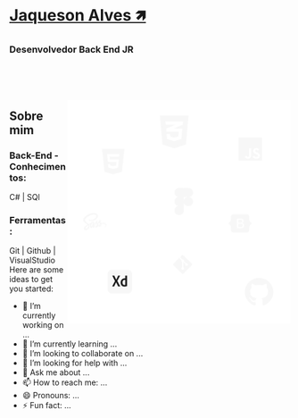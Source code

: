 # <b>[Jaqueson Alves 🡽](linkedin.com/in/ajcordeiro)</b>
### <b>Desenvolvedor Back End JR</b></b>
<br><br><br>

<img src="./img/languages-2.svg" min-width="400" max-width="400" width="400" align="right" alt="badges languages">

## <b>Sobre mim</b>
### Back-End - Conhecimentos:<br>
C# | SQl 
### Ferramentas:
Git | Github | VisualStudio
Here are some ideas to get you started:

- 🔭 I’m currently working on ...
- 🌱 I’m currently learning ...
- 👯 I’m looking to collaborate on ...
- 🤔 I’m looking for help with ...
- 💬 Ask me about ...
- 📫 How to reach me: ...
- 😄 Pronouns: ...
- ⚡ Fun fact: ...

